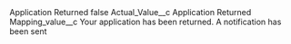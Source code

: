 <?xml version="1.0" encoding="UTF-8"?>
<CustomMetadata xmlns="http://soap.sforce.com/2006/04/metadata" xmlns:xsi="http://www.w3.org/2001/XMLSchema-instance" xmlns:xsd="http://www.w3.org/2001/XMLSchema">
    <label>Application Returned</label>
    <protected>false</protected>
    <values>
        <field>Actual_Value__c</field>
        <value xsi:type="xsd:string">Application Returned</value>
    </values>
    <values>
        <field>Mapping_value__c</field>
        <value xsi:type="xsd:string">Your application has been returned.  A notification has been sent</value>
    </values>
</CustomMetadata>
